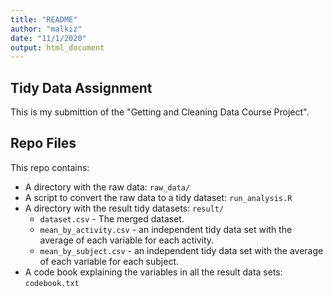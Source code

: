 ```yaml
---
title: "README"
author: "malkiz"
date: "11/1/2020"
output: html_document
---
```


## Tidy Data Assignment

This is my submittion of the "Getting and Cleaning Data Course Project".

## Repo Files

This repo contains:
 - A directory with the raw data: `raw_data/`
 - A script to convert the raw data to a tidy dataset: `run_analysis.R`
 - A directory with the result tidy datasets: `result/`
   - `dataset.csv` - The merged dataset.
   - `mean_by_activity.csv` - an independent tidy data set with the average of each variable for each activity.
   - `mean_by_subject.csv` - an independent tidy data set with the average of each variable for each subject.
 - A code book explaining the variables in all the result data sets: `codebook.txt`